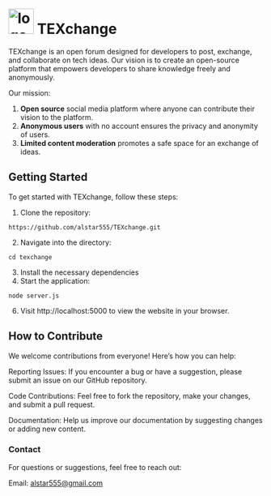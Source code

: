 # <img src="https://github.com/user-attachments/assets/c7f88188-500e-4ec3-a8d5-cb930a0f2705" alt="logo" width="50" /> TEXchange


TEXchange is an open forum designed for developers to post, exchange, and collaborate on tech ideas. Our vision is to create an open-source platform that empowers developers to share knowledge freely and anonymously.

Our mission:
1) **Open source** social media platform where anyone can contribute their vision to the platform.
2) **Anonymous users** with no account ensures the privacy and anonymity of users.
3) **Limited content moderation** promotes a safe space for an exchange of ideas.

## Getting Started
To get started with TEXchange, follow these steps:

1. Clone the repository:

```https://github.com/alstar555/TEXchange.git```

2. Navigate into the directory:

```cd texchange```

3. Install the necessary dependencies
4. Start the application:
   
```node server.js```

6. Visit http://localhost:5000 to view the website in your browser.

## How to Contribute
We welcome contributions from everyone! Here’s how you can help:

Reporting Issues: If you encounter a bug or have a suggestion, please submit an issue on our GitHub repository.

Code Contributions: Feel free to fork the repository, make your changes, and submit a pull request.

Documentation: Help us improve our documentation by suggesting changes or adding new content.

### Contact
For questions or suggestions, feel free to reach out:

Email: alstar555@gmail.com
